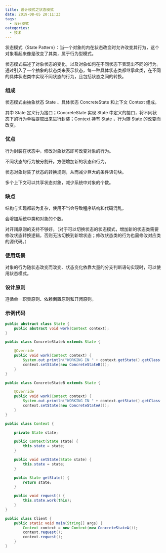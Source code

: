 ```yaml
---
title: 设计模式之状态模式
date: 2019-08-05 20:11:23
tags:
  - 设计模式
categories:
  - 技术
---
```


状态模式（State Pattern）：当一个对象的内在状态改变时允许改变其行为，这个对象看起来像是改变了其类，属于行为型模式。

状态模式描述了对象状态的变化，以及对象如何在不同状态下表现出不同的行为。通过引入了一个抽象的状态类来表示状态，每一种具体状态类都继承此类，在不同的具体状态类中实现不同状态的行为，且包括状态之间的转换。



<!-- more -->




### 组成

状态模式由抽象状态 State 、具体状态 ConcreteState 和上下文 Context 组成。

其中 State 定义行为接口；ConcreteState 实现 State 中定义的接口，将不同状态下的行为单独提取出来进行封装；Context 持有 State ，行为随 State 的改变而改变。



### 优点

行为封装在状态中，修改对象状态即可改变对象的行为。

不同状态的行为被分割开，方便增加新的状态和行为。

状态对象封装了状态的转换规则，从而减少巨大的条件语句块。

多个上下文可以共享状态对象，减少系统中对象的个数。



### 缺点

结构与实现都较为复杂，使用不当会导致程序结构和代码混乱。

会增加系统中类和对象的个数。

对开闭原则的支持不够好。（对于可以切换状态的状态模式，增加新的状态类需要修改状态转换逻辑，否则无法切换到新增状态；修改状态类的行为也需修改对应类的源代码。）



### 使用场景

对象的行为随状态改变而改变、状态变化依靠大量的分支判断语句实现时，可以使用状态模式。



### 设计原则

遵循单一职责原则、依赖倒置原则和开闭原则。



### 示例代码

```java
public abstract class State {
    public abstract void work(Context context);
}

public class ConcreteStateA extends State {

    @Override
    public void work(Context context) {
        System.out.println("WORKING IN " + context.getState().getClass().getSimpleName());
        context.setState(new ConcreteStateB());
    }
}

public class ConcreteStateB extends State {

    @Override
    public void work(Context context) {
        System.out.println("WORKING IN " + context.getState().getClass().getSimpleName());
        context.setState(new ConcreteStateA());
    }
}

public class Context {

    private State state;

    public Context(State state) {
        this.state = state;
    }

    public void setState(State state) {
        this.state = state;
    }

    public State getState() {
        return state;
    }

    public void request() {
        this.state.work(this);
    }
}

public class Client {
    public static void main(String[] args) {
        Context context = new Context(new ConcreteStateA());
        context.request();
        context.request();
    }
}
```

